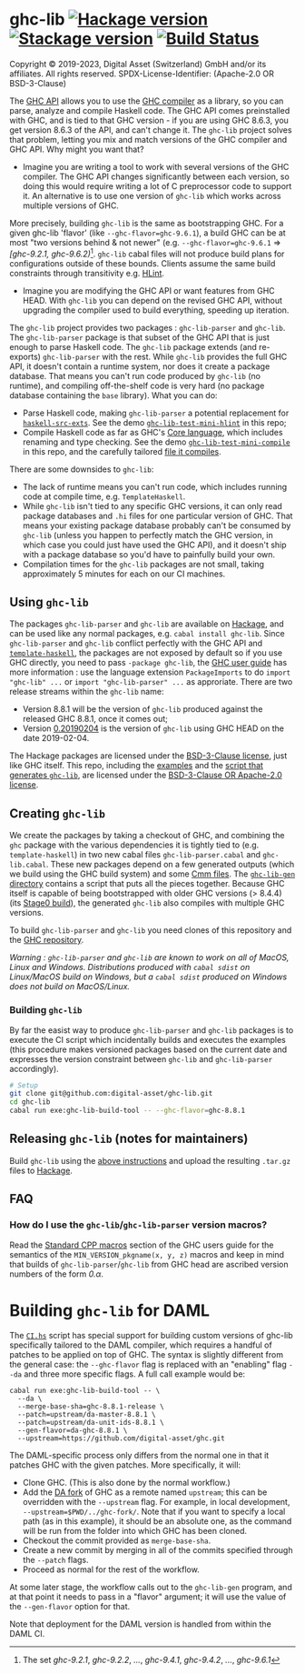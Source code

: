# ghc-lib [![Hackage version](https://img.shields.io/hackage/v/ghc-lib.svg?label=Hackage)](https://hackage.haskell.org/package/ghc-lib) [![Stackage version](https://www.stackage.org/package/ghc-lib/badge/nightly?label=Stackage)](https://www.stackage.org/package/ghc-lib) [![Build Status](https://dev.azure.com/digitalasset/ghc-lib/_apis/build/status/digital-asset.ghc-lib?branchName=master)](https://dev.azure.com/digitalasset/ghc-lib/_build/latest?definitionId=11&branchName=master)
Copyright © 2019-2023, Digital Asset (Switzerland) GmbH and/or its affiliates. All rights reserved.
SPDX-License-Identifier: (Apache-2.0 OR BSD-3-Clause)

The [GHC API](https://hackage.haskell.org/package/ghc) allows you to use the [GHC compiler](https://www.haskell.org/ghc/) as a library, so you can parse, analyze and compile Haskell code. The GHC API comes preinstalled with GHC, and is tied to that GHC version - if you are using GHC 8.6.3, you get version 8.6.3 of the API, and can't change it. The `ghc-lib` project solves that problem, letting you mix and match versions of the GHC compiler and GHC API. Why might you want that?

* Imagine you are writing a tool to work with several versions of the GHC compiler. The GHC API changes significantly between each version, so doing this would require writing a lot of C preprocessor code to support it. An alternative is to use one version of `ghc-lib` which works across multiple versions of GHC.

More precisely, building `ghc-lib` is the same as bootstrapping GHC. For a given ghc-lib 'flavor' (like `--ghc-flavor=ghc-9.6.1`), a build GHC can be at most "two versions behind & not newer" (e.g. `--ghc-flavor=ghc-9.6.1` ⇒ *[ghc-9.2.1, ghc-9.6.2)*[^1]. `ghc-lib` cabal files will not produce build plans for configurations outside of these bounds. Clients assume the same build constraints through transitivity e.g. [HLint](https://github.com/ndmitchell/hlint).

[^1]: The set *ghc-9.2.1*, *ghc-9.2.2*, *...*, *ghc-9.4.1*, *ghc-9.4.2*, *...*, *ghc-9.6.1*

* Imagine you are modifying the GHC API or want features from GHC HEAD. With `ghc-lib` you can depend on the revised GHC API, without upgrading the compiler used to build everything, speeding up iteration.

The `ghc-lib` project provides two packages : `ghc-lib-parser` and `ghc-lib`. The `ghc-lib-parser` package is  that subset of the GHC API that is just enough to parse Haskell code. The `ghc-lib` package extends (and re-exports) `ghc-lib-parser` with the rest. While `ghc-lib` provides the full GHC API, it doesn't contain a runtime system, nor does it create a package database. That means you can't run code produced by `ghc-lib` (no runtime), and compiling off-the-shelf code is very hard (no package database containing the `base` library). What you can do:

* Parse Haskell code, making `ghc-lib-parser` a potential replacement for [`haskell-src-exts`](https://hackage.haskell.org/package/haskell-src-exts). See the demo [`ghc-lib-test-mini-hlint`](https://github.com/digital-asset/ghc-lib/blob/master/examples/ghc-lib-test-mini-hlint/src/Main.hs) in this repo;
* Compile Haskell code as far as GHC's [Core language](https://ghc.haskell.org/trac/ghc/wiki/Commentary/Compiler/CoreSynType), which includes renaming and type checking. See the demo [`ghc-lib-test-mini-compile`](https://github.com/digital-asset/ghc-lib/blob/master/examples/ghc-lib-test-mini-compile/src/Main.hs) in this repo, and the carefully tailored [file it compiles](https://github.com/digital-asset/ghc-lib/blob/master/examples/ghcl-lib-test-mini-compile/test/MiniCompileTest.hs).

There are some downsides to `ghc-lib`:

* The lack of runtime means you can't run code, which includes running code at compile time, e.g. `TemplateHaskell`.
* While `ghc-lib` isn't tied to any specific GHC versions, it can only read package databases and `.hi` files for one particular version of GHC. That means your existing package database probably can't be consumed by `ghc-lib` (unless you happen to perfectly match the GHC version, in which case you could just have used the GHC API), and it doesn't ship with a package database so you'd have to painfully build your own.
* Compilation times for the `ghc-lib` packages are not small, taking approximately 5 minutes for each on our CI machines.

## Using `ghc-lib`

The packages `ghc-lib-parser` and `ghc-lib` are available on [Hackage](https://hackage.haskell.org/), and can be used like any normal packages, e.g. `cabal install ghc-lib`. Since `ghc-lib-parser` and `ghc-lib` conflict perfectly with the GHC API and [`template-haskell`](https://hackage.haskell.org/package/template-haskell), the packages are not exposed by default so if you use GHC directly, you need to pass `-package ghc-lib`, the [GHC user guide](https://downloads.haskell.org/~ghc/latest/docs/html/users_guide/packages.html#using-packages) has more information : use the language extension `PackageImports` to do `import "ghc-lib" ...` or `import "ghc-lib-parser" ...` as approriate. There are two release streams within the `ghc-lib` name:

* Version 8.8.1 will be the version of `ghc-lib` produced against the released GHC 8.8.1, once it comes out;
* Version [0.20190204](http://hackage.haskell.org/package/ghc-lib-0.20190204) is the version of `ghc-lib` using GHC HEAD on the date 2019-02-04.

The Hackage packages are licensed under the [BSD-3-Clause license](https://www.haskell.org/ghc/license.html), just like GHC itself. This repo, including the [examples](https://github.com/digital-asset/ghc-lib/tree/master/examples) and the [script that generates `ghc-lib`](https://github.com/digital-asset/ghc-lib/tree/master/ghc-lib-gen), are licensed under the [BSD-3-Clause OR Apache-2.0 license](https://github.com/digital-asset/ghc-lib/blob/master/LICENSE).

## Creating `ghc-lib`

We create the packages by taking a checkout of GHC, and combining the `ghc` package with the various dependencies it is tightly tied to (e.g. `template-haskell`) in two new cabal files `ghc-lib-parser.cabal` and `ghc-lib.cabal`. These new packages depend on a few generated outputs (which we build using the GHC build system) and some [Cmm files](https://ghc.haskell.org/trac/ghc/wiki/Commentary/Rts/Cmm). The [`ghc-lib-gen` directory](https://github.com/digital-asset/ghc-lib/tree/master/ghc-lib-gen) contains a script that puts all the pieces together. Because GHC itself is capable of being bootstrapped with older GHC versions (> 8.4.4) (its [Stage0 build](https://ghc.haskell.org/trac/ghc/wiki/Building/Architecture/Idiom/Stages)), the generated `ghc-lib` also compiles with multiple GHC versions.

To build `ghc-lib-parser` and `ghc-lib` you need clones of this repository and the [GHC repository](https://git.haskell.org).

*Warning : `ghc-lib-parser` and `ghc-lib` are known to work on all of MacOS, Linux and Windows. Distributions produced with `cabal sdist` on Linux/MacOS build on Windows, but a `cabal sdist` produced on Windows does not build on MacOS/Linux.*

### Building `ghc-lib`

By far the easist way to produce `ghc-lib-parser` and `ghc-lib` packages is to execute the CI script which incidentally builds and executes the examples (this procedure makes versioned packages  based on the current date and expresses the version constraint between `ghc-lib` and `ghc-lib-parser` accordingly).

```bash
# Setup
git clone git@github.com:digital-asset/ghc-lib.git
cd ghc-lib
cabal run exe:ghc-lib-build-tool -- --ghc-flavor=ghc-8.8.1
```

## Releasing `ghc-lib` (notes for maintainers)

Build `ghc-lib` using the [above instructions](#building-ghc-lib)  and upload the resulting `.tar.gz` files to [Hackage](https://hackage.haskell.org/upload).

## FAQ

### How do I use the `ghc-lib`/`ghc-lib-parser` version macros?

Read the [Standard CPP macros](https://downloads.haskell.org/~ghc/latest/docs/html/users_guide/phases.html#standard-cpp-macros) section of the GHC users guide for the semantics of the `MIN_VERSION_pkgname(x, y, z)` macros and keep in mind that builds of `ghc-lib-parser`/`ghc-lib` from GHC head are ascribed version numbers of the form *0.α*.

# Building `ghc-lib` for DAML

The [`CI.hs`](CI.hs) script has special support for building custom versions of
ghc-lib specifically tailored to the DAML compiler, which requires a handful of
patches to be applied on top of GHC. The syntax is slightly different from the
general case: the `--ghc-flavor` flag is replaced with an "enabling" flag
`--da` and three more specific flags. A full call example would be:

```
cabal run exe:ghc-lib-build-tool -- \
  --da \
  --merge-base-sha=ghc-8.8.1-release \
  --patch=upstream/da-master-8.8.1 \
  --patch=upstream/da-unit-ids-8.8.1 \
  --gen-flavor=da-ghc-8.8.1 \
  --upstream=https://github.com/digital-asset/ghc.git
```

The DAML-specific process only differs from the normal one in that it patches
GHC with the given patches. More specifically, it will:

- Clone GHC. (This is also done by the normal workflow.)
- Add the [DA fork](https://github.com/digital-asset/ghc/) of GHC as a remote
  named `upstream`; this can be overridden with the `--upstream` flag. For
  example, in local development, `--upstream=$PWD/../ghc-fork/`. Note that if
  you want to specify a local path (as in this example), it should be an
  absolute one, as the command will be run from the folder into which GHC has
  been cloned.
- Checkout the commit provided as `merge-base-sha`.
- Create a new commit by merging in all of the commits specified through the
  `--patch` flags.
- Proceed as normal for the rest of the workflow.

At some later stage, the workflow calls out to the `ghc-lib-gen` program, and
at that point it needs to pass in a "flavor" argument; it will use the value of
the `--gen-flavor` option for that.

Note that deployment for the DAML version is handled from within the DAML CI.
